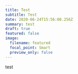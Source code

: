 ```yaml
---
title: Test
subtitle: Test
date: 2020-06-24T15:56:08.256Z
summary: test
draft: true
featured: false
image:
  filename: featured
  focal_point: Smart
  preview_only: false
---
```

test